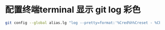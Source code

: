# 配置终端terminal 显示 git log 彩色

```bash
git config --global alias.lg "log --pretty=format:'%Cred%h%Creset - %Cblue%ad%Creset(%C(cyan)%ar%Creset) %Cgreen%an%Creset : %C(yellow)%d%Creset %s' --graph --abbrev-commit"
```

